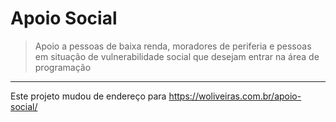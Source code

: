 # Apoio Social

> Apoio a pessoas de baixa renda, moradores de periferia e pessoas em situação de vulnerabilidade social que desejam entrar na área de programação

--- 

Este projeto mudou de endereço para https://woliveiras.com.br/apoio-social/

